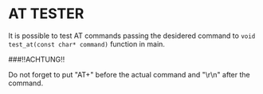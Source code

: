 # AT TESTER

It is possible to test AT commands passing the desidered command to <code>void test_at(const char* command)</code> function in main.

###:bangbang:ACHTUNG:bangbang:

Do not forget to put "AT+" before the actual command and "\r\n" after the command.
